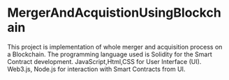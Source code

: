 # MergerAndAcquistionUsingBlockchain
This project is implementation of whole merger and acquisition process on a Blockchain. 
The programming language used is Solidity for the Smart Contract development. 
JavaScript,Html,CSS for User Interface (UI). Web3.js, Node.js for interaction with Smart Contracts from UI.
